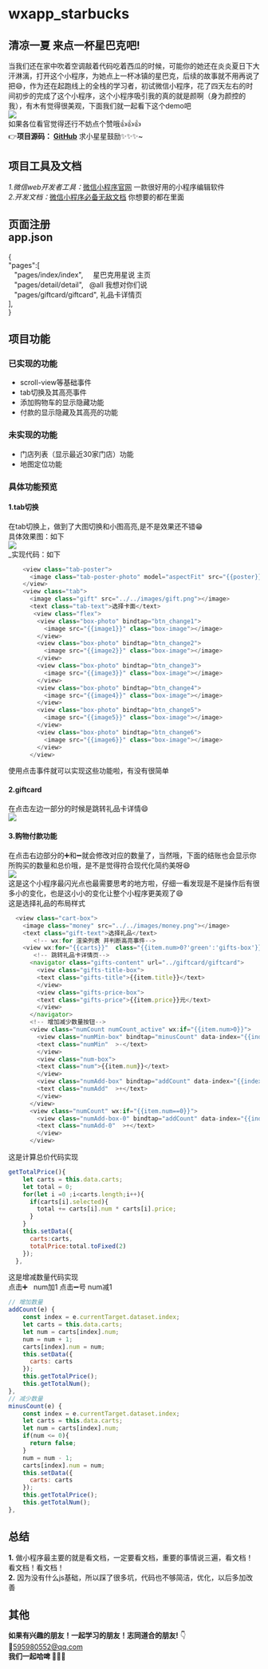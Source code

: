 # wxapp_starbucks
## 清凉一夏 来点一杯星巴克吧! <br>
当我们还在家中吹着空调敲着代码吃着西瓜的时候，可能你的她还在炎炎夏日下大汗淋漓，打开这个小程序，为她点上一杯冰镇的星巴克，后续的故事就不用再说了把😄，作为还在起跑线上的全栈的学习者，初试微信小程序，花了四天左右的时间初步的完成了这个小程序，这个小程序吸引我的真的就是颜啊（身为颜控的我），有木有觉得很美观，下面我们就一起看下这个demo吧 <br>
![](https://github.com/bibiqqqq/wxapp_starbucks/blob/master/wxapp_starbucks/gif/index.gif)<br>
如果各位看官觉得还行不妨点个赞哦👍👍👍<br>
:point_right:__项目源码： [GitHub](https://github.com/bibiqqqq/wxapp_starbucks)__  求小星星鼓励✨✨✨~</br>

## 项目工具及文档<br>
_1.微信web开发者工具：_[微信小程序官网](https://mp.weixin.qq.com/debug/wxadoc/dev/)    一款很好用的小程序编辑软件</br>
_2.开发文档：_[微信小程序必备无敌文档](https://www.w3cschool.cn/weixinapp/9wou1q8j.html)    你想要的都在里面</br>
## 页面注册 </br> app.json <br>
{<br>
  "pages":[ <br>
    "pages/index/index",        星巴克用星说 主页  <br>
    "pages/detail/detail",      @all 我想对你们说  <br>
    "pages/giftcard/giftcard",  礼品卡详情页  <br>
  ], <br>
}<br>
## 项目功能
### 已实现的功能
 * scroll-view等基础事件
 * tab切换及其高亮事件
 * 添加购物车的显示隐藏功能
 * 付款的显示隐藏及其高亮的功能

### 未实现的功能
 * 门店列表（显示最近30家门店）功能
 * 地图定位功能
### 具体功能预览
#### 1.tab切换
在tab切换上，做到了大图切换和小图高亮,是不是效果还不错😁<br>
具体效果图：如下 <br>
![](https://github.com/bibiqqqq/wxapp_starbucks/blob/master/wxapp_starbucks/gif/tab.gif)<br>
_实现代码：如下<br>
```javascript
    <view class="tab-poster">
      <image class="tab-poster-photo" model="aspectFit" src="{{poster}}"></image>
    </view>
    <view class="tab">
      <image class="gift" src="../../images/gift.png"></image>
      <text class="tab-text">选择卡面</text>
       <view class="flex">
        <view class="box-photo" bindtap="btn_change1">
          <image src="{{image1}}" class="box-image"></image>
        </view>
        <view class="box-photo" bindtap="btn_change2">
          <image src="{{image2}}" class="box-image"></image>
        </view>
        <view class="box-photo" bindtap="btn_change3">
          <image src="{{image3}}" class="box-image"></image>
        </view>
        <view class="box-photo" bindtap="btn_change4">
          <image src="{{image4}}" class="box-image"></image>
        </view>
        <view class="box-photo" bindtap="btn_change5">
          <image src="{{image5}}" class="box-image"></image>
        </view>
        <view class="box-photo" bindtap="btn_change6">
          <image src="{{image6}}" class="box-image"></image>
        </view>
      </view>
 ```
 使用点击事件就可以实现这些功能啦，有没有很简单 <br>

#### 2.giftcard
在点击左边一部分的时候是跳转礼品卡详情😄<br>
![](https://github.com/bibiqqqq/wxapp_starbucks/blob/master/wxapp_starbucks/gif/giftcard.gif)<br>
#### 3.购物付款功能
在点击右边部分的➕和➖就会修改对应的数量了，当然哦，下面的结账也会显示你所购买的数量和总价哦，是不是觉得符合现代化简约美呀😄<br>
![](https://github.com/bibiqqqq/wxapp_starbucks/blob/master/wxapp_starbucks/gif/shopping.gif)<br>
这是这个小程序最闪光点也最需要思考的地方啦，仔细一看发现是不是操作后有很多小的变化，也是这小小的变化让整个小程序更美观了😄 <br>
这是选择礼品的布局样式 <br>
```javascript
  <view class="cart-box">
    <image class="money" src="../../images/money.png"></image>
    <text class="gift-text">选择礼品</text>
       <!-- wx:for 渲染列表 并判断高亮事件-->
    <view wx:for="{{carts}}"  class="{{item.num>0?'green':'gifts-box'}}">
       <!-- 跳转礼品卡详情页-->
      <navigator class="gifts-content" url="../giftcard/giftcard">         
        <view class="gifts-title-box">
        <text class="gifts-title">{{item.title}}</text>
        </view>
        <view class="gifts-price-box">
        <text class="gifts-price">{{item.price}}元</text>
        </view>
      </navigator>
      <!-- 增加减少数量按钮-->
      <view class="numCount numCount_active" wx:if="{{item.num>0}}">
        <view class="numMin-box" bindtap="minusCount" data-index="{{index}}">
        <text class="numMin"  >-</text>
        </view>
        <view class="num-box">
        <text class="num">{{item.num}}</text>
        </view>
        <view class="numAdd-box" bindtap="addCount" data-index="{{index}}">
        <text class="numAdd"  >+</text>
        </view>
      </view>
      <view class="numCount" wx:if="{{item.num==0}}">
        <view class="numAdd-box-0" bindtap="addCount" data-index="{{index}}">
        <text class="numAdd-0"  >+</text>
        </view>
      </view>
```
这是计算总价代码实现 <br>
```javascript
getTotalPrice(){
    let carts = this.data.carts;
    let total = 0;
    for(let i =0 ;i<carts.length;i++){
      if(carts[i].selected){
        total += carts[i].num * carts[i].price;
      }
    }
    this.setData({
      carts:carts,
      totalPrice:total.toFixed(2)
    });
  },
```
这是增减数量代码实现 <br>
点击➕   num加1 点击➖号 num减1 <br>
```javascript
// 增加数量
addCount(e) {
    const index = e.currentTarget.dataset.index;
    let carts = this.data.carts;
    let num = carts[index].num;
    num = num + 1;
    carts[index].num = num;
    this.setData({
      carts: carts
    });
    this.getTotalPrice();
    this.getTotalNum();
},
// 减少数量
minusCount(e) {
    const index = e.currentTarget.dataset.index;
    let carts = this.data.carts;
    let num = carts[index].num;
    if(num <= 0){
      return false;
    }
    num = num - 1;
    carts[index].num = num;
    this.setData({
      carts: carts
    });
    this.getTotalPrice();
    this.getTotalNum();
},
```
## 总结
__1.__ 做小程序最主要的就是看文档，一定要看文档，重要的事情说三遍，看文档！看文档！看文档！</br>
__2.__ 因为没有什么js基础，所以踩了很多坑，代码也不够简洁，优化，以后多加改善</br>
## 其他
__如果有兴趣的朋友！一起学习的朋友！志同道合的朋友!__ :point_down:</br>
:love_letter:595980552@qq.com <br> 
__我们一起哈啤 🍺🍺🍺__ <br>
